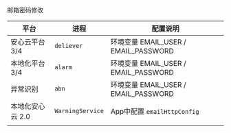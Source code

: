 邮箱密码修改

| 平台             | 进程             | 配置说明                             |
| ---------------- | ---------------- | ------------------------------------ |
| 安心云平台 3/4   | `deliever`       | 环境变量 EMAIL_USER / EMAIL_PASSWORD |
| 本地化平台 3/4   | `alarm`          | 环境变量 EMAIL_USER / EMAIL_PASSWORD |
| 异常识别         | `abn`            | 环境变量 EMAIL_USER / EMAIL_PASSWORD |
| 本地化安心云 2.0 | `WarningService` | App中配置 `emailHttpConfig`          |
|                  |                  |                                      |



